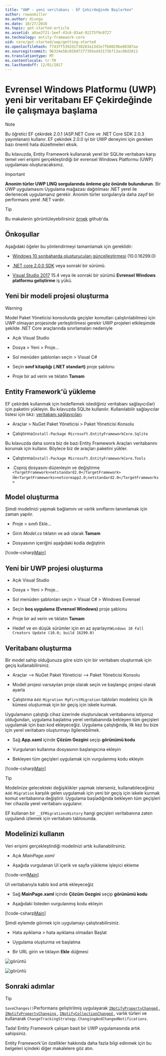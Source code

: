 ```yaml
---
title: "UWP - yeni veritabanı - EF Çekirdeğinde Başlarken"
author: rowanmiller
ms.author: divega
ms.date: 10/27/2016
ms.topic: get-started-article
ms.assetid: a0ae2f21-1eef-43c6-83ad-92275f9c0727
ms.technology: entity-framework-core
uid: core/get-started/uwp/getting-started
ms.openlocfilehash: f743ff5392d1f30283a13d2e7fb8029be88387aa
ms.sourcegitcommit: 96324e58c02b97277395ed43173bf13ac80d2012
ms.translationtype: MT
ms.contentlocale: tr-TR
ms.lasthandoff: 12/01/2017
---
```

# <a name="getting-started-with-ef-core-on-universal-windows-platform-uwp-with-a-new-database"></a>Evrensel Windows Platformu (UWP) yeni bir veritabanı EF Çekirdeğinde ile çalışmaya başlama

> [!NOTE]
> Bu öğretici EF çekirdek 2.0.1 (ASP.NET Core ve .NET Core SDK 2.0.3 yayımlanan) kullanır. EF çekirdek 2.0.0 iyi bir UWP deneyimi için gereken bazı önemli hata düzeltmeleri eksik.

Bu kılavuzda, Entity Framework kullanarak yerel bir SQLite veritabanı karşı temel veri erişimi gerçekleştirdiği bir evrensel Windows Platformu (UWP) uygulaması oluşturacaksınız.

> [!IMPORTANT]
> **Anonim türler UWP LINQ sorgularında önleme göz önünde bulundurun**. Bir UWP uygulamasını Uygulama mağazası dağıtılması .NET yerel ile derlenecek uygulamanız gerekir. Anonim türler sorgularıyla daha zayıf bir performans yerel .NET vardır.

> [!TIP]
> Bu makalenin görüntüleyebilirsiniz [örnek](https://github.com/aspnet/EntityFramework.Docs/tree/master/samples/core/GetStarted/UWP/UWP.SQLite) github'da.

## <a name="prerequisites"></a>Önkoşullar

Aşağıdaki öğeler bu yönlendirmeyi tamamlamak için gereklidir:

* [Windows 10 sonbaharda oluşturucuları güncelleştirmesi](https://support.microsoft.com/en-us/help/4027667/windows-update-windows-10) (10.0.16299.0)

* [.NET core 2.0.0 SDK](https://www.microsoft.com/net/core) veya sonraki bir sürümü.

* [Visual Studio 2017](https://www.visualstudio.com/downloads/) 15.4 veya ile sonraki bir sürümü **Evrensel Windows platformu geliştirme** iş yükü.

## <a name="create-a-new-model-project"></a>Yeni bir modeli projesi oluşturma

> [!WARNING]
> Model Paket Yöneticisi konsolunda geçişler komutları çalıştırılabilmesi için UWP olmayan projesinde yerleştirilmesi gerekir UWP projeleri etkileşimde şekilde .NET Core araçlarında sınırlamaları nedeniyle

* Açık Visual Studio

* Dosya > Yeni > Proje...

* Sol menüden şablonları seçin > Visual C#

* Seçin **sınıf kitaplığı (.NET standart)** proje şablonu

* Proje bir ad verin ve tıklatın **Tamam**

## <a name="install-entity-framework"></a>Entity Framework'ü yükleme

EF çekirdek kullanmak için hedeflemek istediğiniz veritabanı sağlayıcı(lar) için paketini yükleyin. Bu kılavuzda SQLite kullanılır. Kullanılabilir sağlayıcılar listesi için bkz: [veritabanı sağlayıcıları](../../providers/index.md).

* Araçlar > NuGet Paket Yöneticisi > Paket Yöneticisi Konsolu

* Çalıştırma`Install-Package Microsoft.EntityFrameworkCore.Sqlite`

Bu kılavuzda daha sonra biz de bazı Entity Framework Araçları veritabanını korumak için kullanır. Böylece biz de araçları paketini yükler.

* Çalıştırma`Install-Package Microsoft.EntityFrameworkCore.Tools`

* .Csproj dosyasını düzenleyin ve değiştirme `<TargetFramework>netstandard2.0</TargetFramework>` ile`<TargetFrameworks>netcoreapp2.0;netstandard2.0</TargetFrameworks>`

## <a name="create-your-model"></a>Model oluşturma

Şimdi modelinizi yapmak bağlamını ve varlık sınıflarını tanımlamak için zaman yapılır.

* Proje > sınıfı Ekle...

* Girin *Model.cs* tıklatın ve adı olarak **Tamam**

* Dosyasının içeriğini aşağıdaki kodla değiştirin

[!code-csharp[Main](../../../../samples/core/GetStarted/UWP/UWP.Model/Model.cs)]

## <a name="create-a-new-uwp-project"></a>Yeni bir UWP projesi oluşturma

* Açık Visual Studio

* Dosya > Yeni > Proje...

* Sol menüden şablonları seçin > Visual C# > Windows Evrensel

* Seçin **boş uygulama (Evrensel Windows)** proje şablonu

* Proje bir ad verin ve tıklatın **Tamam**

* Hedef ve en düşük sürümler için en az ayarlayın`Windows 10 Fall Creators Update (10.0; build 16299.0)`

## <a name="create-your-database"></a>Veritabanı oluşturma

Bir model sahip olduğunuza göre sizin için bir veritabanı oluşturmak için geçiş kullanabilirsiniz.

* Araçlar –> NuGet Paket Yöneticisi –> Paket Yöneticisi Konsolu

* Modeli projesi varsayılan proje olarak seçin ve başlangıç projesi olarak ayarla

* Çalıştırma `Add-Migration MyFirstMigration` tabloları modeliniz için ilk kümesi oluşturmak için bir geçiş için iskele kurmak.

Uygulamanın çalıştığı cihaz üzerinde oluşturulacak veritabanına istiyoruz olduğundan, uygulama başlatma yerel veritabanında bekleyen tüm geçişleri uygulamak için bazı kod ekleyeceğiz. Uygulama çalıştığında, ilk kez bu bize için yerel veritabanı oluşturmayı ilgilenebilmek.

* Sağ **App.xaml** içinde **Çözüm Gezgini** seçip **görünümü kodu**

* Vurgulanan kullanma dosyasının başlangıcına ekleyin

* Bekleyen tüm geçişleri uygulamak için vurgulanmış kodu ekleyin

[!code-csharp[Main](../../../../samples/core/GetStarted/UWP/UWP.SQLite/App.xaml.cs?highlight=1,25-28)]

> [!TIP]  
> Modelinize gelecekteki değişiklikler yapmak isterseniz, kullanabileceğiniz `Add-Migration` karşılık gelen uygulamak için yeni bir geçiş için iskele kurmak komut veritabanına değiştirir. Uygulama başladığında bekleyen tüm geçişleri her cihazda yerel veritabanı uygulanır.
>
>EF kullanan bir `__EFMigrationsHistory` hangi geçişleri veritabanına zaten uygulandı izlemek için veritabanı tablosunda.

## <a name="use-your-model"></a>Modelinizi kullanın

Veri erişimi gerçekleştirdiği modelinizi artık kullanabilirsiniz.

* Açık *MainPage.xaml*

* Aşağıda vurgulanan UI içerik ve sayfa yükleme işleyici ekleme

[!code-xml[Main](../../../../samples/core/GetStarted/UWP/UWP.SQLite/MainPage.xaml?highlight=9,11-23)]

UI veritabanıyla kablo kod artık ekleyeceğiz

* Sağ **MainPage.xaml** içinde **Çözüm Gezgini** seçip **görünümü kodu**

* Aşağıdaki listeden vurgulanmış kodu ekleyin

[!code-csharp[Main](../../../../samples/core/GetStarted/UWP/UWP.SQLite/MainPage.xaml.cs?highlight=30-48)]

Şimdi eylemde görmek için uygulamayı çalıştırabilirsiniz.

* Hata ayıklama > hata ayıklama olmadan Başlat

* Uygulama oluşturma ve başlatma

* Bir URL girin ve tıklayın **Ekle** düğmesi

![görüntü](_static/create.png)

![görüntü](_static/list.png)

## <a name="next-steps"></a>Sonraki adımlar

> [!TIP]
> `SaveChanges()`Performans geliştirilmiş uygulayarak [ `INotifyPropertyChanged` ](https://msdn.microsoft.com/en-us/library/system.componentmodel.inotifypropertychanged.aspx), [ `INotifyPropertyChanging` ](https://msdn.microsoft.com/en-us/library/system.componentmodel.inotifypropertychanging.aspx), [ `INotifyCollectionChanged` ](https://msdn.microsoft.com/en-us/library/system.collections.specialized.inotifycollectionchanged.aspx) , varlık türleri ve kullanarak `ChangeTrackingStrategy.ChangingAndChangedNotifications`.

Tada! Entity Framework çalışan basit bir UWP uygulamasında artık sahipsiniz.

Entity Framework'ün özellikler hakkında daha fazla bilgi edinmek için bu belgeleri içindeki diğer makalelere göz atın.
